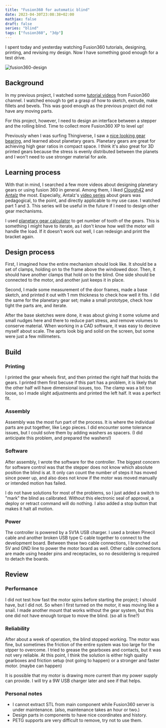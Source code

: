 ```yaml
---
title: "Fusion360 for automatic blind"
date: 2023-04-30T23:08:38+02:00
mathjax: false
draft: false
series: "blind"
tags: ["fusion360", "3dp"]
---
```


I spent today and yesterday watching Fusion360 tutorials, designing, printing, and revising my design. Now I have something good enough for a test drive.

![fusion360-design](/images/fusion360-design.png)

## Background

In my previous project, I watched some [tutorial videos](https://www.youtube.com/watch?v=ZuGrzSHuYz4) from Fusion360 channel. I watched enough to get a grasp of how to sketch, extrude, make fillets and bevels. This was good enough as the previous project did not have any moving parts.

For this project, however, I need to design an interface between a stepper and the rolling blind. Time to collect more Fusion360 XP to level up!

Previously when I was surfing Thingiverse, I saw a [nice looking gear bearing](https://www.thingiverse.com/thing:53451), and learned about planetary gears. Planetary gears are great for achieving high gear ratios in compact space. I think it's also great for 3D printed gears because the stress is evenly distributed between the planets and I won't need to use stronger material for axle.

## Learning process

With that in mind, I searched a few more videos about designing planetary gears or using fusion 360 in general. Among them, I liked [Clough42](https://www.youtube.com/@Clough42) and [Antalz](https://www.youtube.com/@antalz) the most. Especially, Antalz's [video series](https://www.youtube.com/watch?v=71dn-eVdSmc) about gears was pedagogical, to the point, and directly applicable to my use case. I watched part 1 and 3. This series will be useful in the future if I need to design other gear mechanisms.

I used [planetary gear calculator](https://www.thecatalystis.com/gears/) to get number of tooth of the gears. This is something I might have to iterate, as I don't know how well the motor will handle the load. If it doesn't work out well, I can redesign and print the bracket again.

## Design process

First, I imagined how the entire mechanism should look like. It should be a set of clamps, holding on to the frame above the windowed door. Then, it should have another clamps that hold on to the blind. One side should be connected to the motor, and another just keeps it in place.

Second, I made some measurement of the door frames, made a base sketch, and printed it out with 1 mm thickness to check how well it fits. I did the same for the planetary gear set; make a small prototype, check how tight the parts are, and iterate.

After the base sketches were done, it was about giving it some volume and small nudges here and there to reduce part stress, and remove volumes to conserve material. When working in a CAD software, it was easy to decieve myself about scale. The aprts look big and solid on the screen, but some were just a few millimeters.

## Build

### Printing

I printed the gear wheels first, and then printed the right half that holds the gears. I printed them first becuse if this part has a problem, it is likely that the other half will have dimensional issues, too. The clamp was a bit too loose, so I made slight adjustments and printed the left half. It was a perfect fit.

### Assembly

Assembly was the most fun part of the process. It is where the individual parts are put together, like Lego pieces. I did encounter some tolerance issues, but I could solve them by adding washers as spacers. (I did anticipate this problem, and prepared the washers!)

### Software

After assembly, I wrote the software for the controller. The biggest concern for software control was that the stepper does not know which absolute position the blind is at. It only can count the number of steps it has moved since power up, and also does not know if the motor was moved manually or intended motion has failed.

I do not have solutions for most of the problems, so I just added a switch to "mark" the blind as calibrated. Without this electronic seal of approval, a deploy or retract command will do nothing. I also added a stop button that makes it halt all motion.

### Power

The controller is powered by a 5V1A USB charger. I used a broken Pinecil cable and another broken USB type C cable together to connect to the development board. Between these two cable connections, I branched out 5V and GND line to power the motor board as well. Other cable connections are made using header pins and receptacles, so no desoldering is required to detach the boards.

## Review

### Performance

I did not test how fast the motor spins before starting the project; I should have, but I did not. So when I first turned on the motor, it was moving like a snail. I made another mount that works without the gear system, but this one did not have enough torque to move the blind. (so all is fine?)

### Reliability

After about a week of operation, the blind stopped working. The motor was fine, but sometimes the friction of the entire system was too large for the stpper to overcome. I tried to grease the gearboxes and contacts, but it was not very reliable. At this point, I think the solution is either high quality gearboxes and friction setup (not going to happen) or a stronger and faster motor. (maybe can happen)

It is possible that my motor is drawing more current than my power supply can provide. I will try a 9W USB charger later and see if that helps.

### Personal notes

- I cannot extract STL from main component while Fusion360 server is under maintenance. (also, maintenance takes an hour or two.)
- Design parts in components to have nice coordinates and history.
- PETG supports are very difficult to remove, try not to use them.

